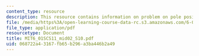 ```yaml
---
content_type: resource
description: This resource contains information on problem on pole position.
file: /media/https%3A/open-learning-course-data-rc.s3.amazonaws.com/6-01sc-introduction-to-electrical-engineering-and-computer-science-i-spring-2011/068722a43167fb65b296a3ba446b2a49_MIT6_01SCS11_mid02_S10.pdf
file_type: application/pdf
resourcetype: Document
title: MIT6_01SCS11_mid02_S10.pdf
uid: 068722a4-3167-fb65-b296-a3ba446b2a49
---
```

